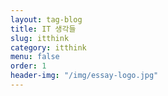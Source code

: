 ```yaml
---
layout: tag-blog
title: IT 생각들
slug: itthink
category: itthink
menu: false
order: 1
header-img: "/img/essay-logo.jpg"
---
```

